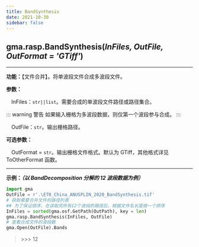 ```yaml
---
title: BandSynthesis
date: 2021-10-30
sidebar: false
---
```


## gma.rasp.**BandSynthesis**(*InFiles, OutFile, OutFormat = 'GTiff'*)
---

**功能：**【文件合并】。将单波段文件合成多波段文件。

**参数：** 

&emsp;InFiles：`str||list`。需要合成的单波段文件路径或路径集合。

::: warning 警告
如果输入栅格为多波段数据，则仅第一个波段参与合成。
:::


&emsp;OutFile：`str`。输出栅格路径。

**可选参数：**

&emsp;OutFormat  = `str`。输出栅格文件格式。默认为 GTiff，其他格式详见 ToOtherFormat 函数。

---

**示例：*****（以 BandDecomposition 分解的 12 波段数据为例）***

```python
import gma
OutFile = r'.\ET0_China_ANUSPLIN_2020_BandSynthesis.tif'
# 获取需要合并文件的路径列表
## 为了保证顺序，在读取完所有12个波段的路径后，根据文件名长度做一个排序
InFiles = sorted(gma.osf.GetPath(OutPath), key = len)
gma.rasp.BandSynthesis(InFiles, OutFile)
# 查看合成文件的波段数
gma.Open(OutFile).Bands
```
> \>>> 12